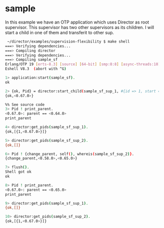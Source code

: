 # sample
In this example we have an OTP application which uses Director as root supervisor. This supervisor has two other supervisors as its children. I will start a child in one of them and transferit to other sup.

```sh
 ~/director/examples/supervision-flexibility $ make shell 
===> Verifying dependencies...
===> Compiling director
===> Verifying dependencies...
===> Compiling sample_sf
Erlang/OTP 19 [erts-8.3] [source] [64-bit] [smp:8:8] [async-threads:10] [hipe] [kernel-poll:false]
Eshell V8.3  (abort with ^G)

1> application:start(sample_sf).
ok

2> {ok, Pid} = director:start_child(sample_sf_sup_1, #{id => 1, start => {sample_sf_worker, start_link, [1]}}).
{ok,<0.67.0>}

%% See source code
3> Pid ! print_parent.
<0.67.0>: parent == <0.64.0>
print_parent

4> director:get_pids(sample_sf_sup_1).
{ok,[{1,<0.67.0>}]}

5> director:get_pids(sample_sf_sup_2).
{ok,[]}

6> Pid ! {change_parent, self(), whereis(sample_sf_sup_2)}.
{change_parent,<0.58.0>,<0.65.0>}

7> flush().
Shell got ok
ok

8> Pid ! print_parent.                                     
<0.67.0>: parent == <0.65.0>
print_parent

9> director:get_pids(sample_sf_sup_1).                     
{ok,[]}

10> director:get_pids(sample_sf_sup_2).                     
{ok,[{1,<0.67.0>}]}
```
